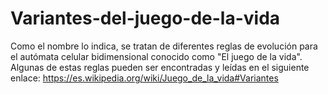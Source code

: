 # Variantes-del-juego-de-la-vida
Como el nombre lo indica, se tratan de diferentes reglas de evolución para el autómata celular bidimensional conocido como "El juego de la vida".
Algunas de estas reglas pueden ser encontradas y leídas en el siguiente enlace: https://es.wikipedia.org/wiki/Juego_de_la_vida#Variantes
